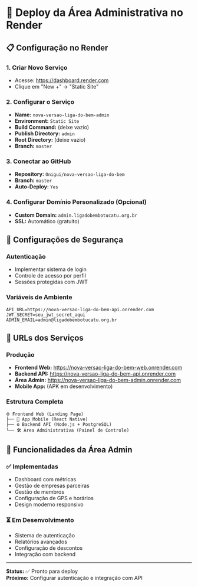 # 🚀 Deploy da Área Administrativa no Render

## 📋 **Configuração no Render**

### 1. **Criar Novo Serviço**
- Acesse: https://dashboard.render.com
- Clique em "New +" → "Static Site"

### 2. **Configurar o Serviço**
- **Name:** `nova-versao-liga-do-bem-admin`
- **Environment:** `Static Site`
- **Build Command:** (deixe vazio)
- **Publish Directory:** `admin`
- **Root Directory:** (deixe vazio)
- **Branch:** `master`

### 3. **Conectar ao GitHub**
- **Repository:** `Onigui/nova-versao-liga-do-bem`
- **Branch:** `master`
- **Auto-Deploy:** `Yes`

### 4. **Configurar Domínio Personalizado (Opcional)**
- **Custom Domain:** `admin.ligadobembotucatu.org.br`
- **SSL:** Automático (gratuito)

## 🔐 **Configurações de Segurança**

### **Autenticação**
- Implementar sistema de login
- Controle de acesso por perfil
- Sessões protegidas com JWT

### **Variáveis de Ambiente**
```
API_URL=https://nova-versao-liga-do-bem-api.onrender.com
JWT_SECRET=seu_jwt_secret_aqui
ADMIN_EMAIL=admin@ligadobembotucatu.org.br
```

## 📱 **URLs dos Serviços**

### **Produção**
- **Frontend Web:** https://nova-versao-liga-do-bem-web.onrender.com
- **Backend API:** https://nova-versao-liga-do-bem-api.onrender.com
- **Área Admin:** https://nova-versao-liga-do-bem-admin.onrender.com
- **Mobile App:** (APK em desenvolvimento)

### **Estrutura Completa**
```
🌐 Frontend Web (Landing Page)
├── 📱 App Mobile (React Native)
├── ⚙️ Backend API (Node.js + PostgreSQL)
└── 🛠️ Área Administrativa (Painel de Controle)
```

## 🔧 **Funcionalidades da Área Admin**

### **✅ Implementadas**
- Dashboard com métricas
- Gestão de empresas parceiras
- Gestão de membros
- Configuração de GPS e horários
- Design moderno responsivo

### **⏳ Em Desenvolvimento**
- Sistema de autenticação
- Relatórios avançados
- Configuração de descontos
- Integração com backend

---

**Status:** ✅ Pronto para deploy  
**Próximo:** Configurar autenticação e integração com API
